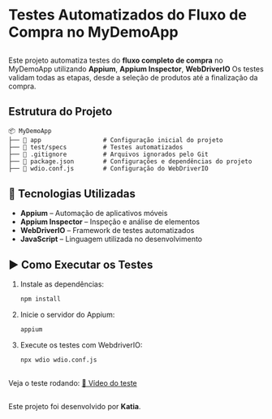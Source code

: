 # Testes Automatizados do Fluxo de Compra no MyDemoApp  

##  
Este projeto automatiza testes do **fluxo completo de compra** no MyDemoApp utilizando **Appium**, 
**Appium Inspector**, **WebDriverIO**
Os testes validam todas as etapas, desde a seleção de produtos até a finalização da compra.  

## Estrutura do Projeto  
```
📦 MyDemoApp  
├── 📂 app                 # Configuração inicial do projeto  
├── 📂 test/specs          # Testes automatizados  
├── 📜 .gitignore          # Arquivos ignorados pelo Git  
├── 📜 package.json        # Configurações e dependências do projeto  
├── 📜 wdio.conf.js        # Configuração do WebDriverIO  
```  

## 🔧 Tecnologias Utilizadas  
- **Appium** – Automação de aplicativos móveis  
- **Appium Inspector** – Inspeção e análise de elementos  
- **WebDriverIO** – Framework de testes automatizados  
- **JavaScript** – Linguagem utilizada no desenvolvimento  

## ▶️ Como Executar os Testes  
1. Instale as dependências:  
   ```sh
   npm install
   ```
2. Inicie o servidor do Appium:  
   ```sh
   appium
   ```
3. Execute os testes com WebdriverIO:  
   ```sh
   npx wdio wdio.conf.js
   ```  

##  
Veja o teste rodando: [🔗 Vídeo do teste](https://1drv.ms/v/c/f9b6ddc2788df047/EdRnY2jKIg9DhqYoccKkaTYBEcGCGKiuulZL9RAwYjrIdA?e=cWHOdn)  

##   
Este projeto foi desenvolvido por **Katia**.   
